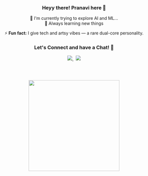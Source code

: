 <div align="center">

### Heyy there! Pranavi here 👋

🌱 I'm currently trying to explore AI and ML...  
🧠 Always learning new things  

⚡ **Fun fact:** I give tech and artsy vibes — a rare dual-core personality.


### Let's Connect and have a Chat! 💬

<a href="https://www.linkedin.com/in/pranavi-pulluri/">
  <img src="https://img.shields.io/badge/-LinkedIn-blue?style=flat-square&logo=linkedin&logoColor=white" />
</a>
&nbsp;
<a href="https://www.instagram.com/pranavi_pulluri/">
  <img src="https://img.shields.io/badge/-Instagram-E4405F?style=flat-square&logo=instagram&logoColor=white" />
</a>

<br><br>

<img src="https://media0.giphy.com/media/v1.Y2lkPTc5MGI3NjExdGdwY3J5YTQxNXFla2xrYXdqZTdmNHVmYThicjQ3Z3RnNmcwcngzYiZlcD12MV9naWZzX3NlYXJjaCZjdD1n/GRPy8MKag9U1U88hzY/giphy.webp" width="300"/>

</div>
